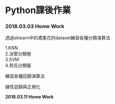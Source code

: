 #  Python課後作業
<h3><p><b>2018.03.03 Home Work</b></p></h3>
<p>透過sklearn中的鳶尾花的dataset練習各種分類演算法</p>
1.KNN</br>
2.決策分類樹</br>
3.SVM</br>
4.貝氏分類器</br>
<p></p>
<p>練習各種回歸演算法</p>
<p></p>
<p>線性迴歸與正規化</p>

<p><b>2018.03.11 Home Work</b></p>
